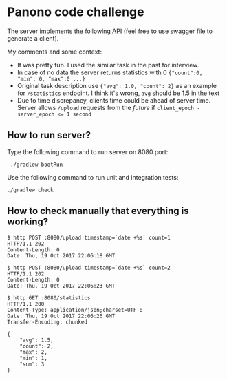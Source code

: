 # Panono code challenge

The server implements the following [API](./swagger.yaml) (feel free to use swagger file to generate a client).

My comments and some context:
* It was pretty fun. I used the similar task in the past for interview.
* In case of no data the server returns statistics with 0 `{"count":0, "min": 0, "max":0 ...}`
* Original task description use `{"avg": 1.0, "count": 2}` as an example for `/statistics` endpoint. I think it's wrong, `avg` should be 1.5 in the text
* Due to time discrepancy, clients time could be ahead of server time. Server allows `/upload` requests from the _future_ if `client_epoch - server_epoch <= 1 second`

## How to run server?

Type the following command to run server on 8080 port:

```
 ./gradlew bootRun
```

Use the following command to run unit and integration tests:

```
./gradlew check
```

## How to check manually that everything is working?

```
$ http POST :8080/upload timestamp=`date +%s` count=1
HTTP/1.1 202
Content-Length: 0
Date: Thu, 19 Oct 2017 22:06:18 GMT

$ http POST :8080/upload timestamp=`date +%s` count=2
HTTP/1.1 202
Content-Length: 0
Date: Thu, 19 Oct 2017 22:06:23 GMT

$ http GET :8080/statistics
HTTP/1.1 200
Content-Type: application/json;charset=UTF-8
Date: Thu, 19 Oct 2017 22:06:26 GMT
Transfer-Encoding: chunked

{
    "avg": 1.5,
    "count": 2,
    "max": 2,
    "min": 1,
    "sum": 3
}
```
